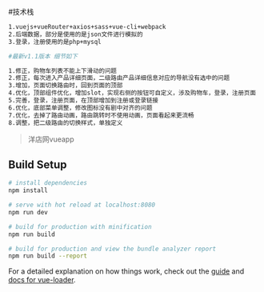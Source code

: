 
#技术栈
``` bash
1.vuejs+vueRouter+axios+sass+vue-cli+webpack
2.后端数据，部分是使用的是json文件进行模拟的
3.登录，注册使用的是php+mysql
``` 
``` bash
#最新v1.1版本 细节如下
``` 
``` bash
1.修正，购物车列表不能上下滑动的问题
2.修正，每次进入产品详细页面，二级路由产品详细信息对应的导航没有选中的问题
3.增加，页面切换路由时，回到页面的顶部
4.优化，顶部组件优化，增加slot，实现右侧的按钮可自定义，涉及购物车，登录，注册页面
5.完善，登录，注册页面，在顶部增加到注册或登录链接
6.优化，底部菜单调整，修改图标没有剧中对齐的问题
7.优化，去掉了路由动画，路由跳转时不使用动画，页面看起来更流畅
8.调整，把二级路由的切换样式，单独定义
```

> 洋店网vueapp

## Build Setup

``` bash
# install dependencies
npm install

# serve with hot reload at localhost:8080
npm run dev

# build for production with minification
npm run build

# build for production and view the bundle analyzer report
npm run build --report
```

For a detailed explanation on how things work, check out the [guide](http://vuejs-templates.github.io/webpack/) and [docs for vue-loader](http://vuejs.github.io/vue-loader).
